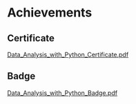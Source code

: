 

# Achievements
## Certificate
[Data_Analysis_with_Python_Certificate.pdf](https://prod-files-secure.s3.us-west-2.amazonaws.com/03e82b26-cccb-4906-bb56-adabcbdc0655/1aa3a050-2338-4a85-85d5-899bad17a31c/Data_Analysis_with_Python_Certificate.pdf?X-Amz-Algorithm=AWS4-HMAC-SHA256&X-Amz-Content-Sha256=UNSIGNED-PAYLOAD&X-Amz-Credential=ASIAZI2LB466Z2GN4NQV%2F20250208%2Fus-west-2%2Fs3%2Faws4_request&X-Amz-Date=20250208T141219Z&X-Amz-Expires=3600&X-Amz-Security-Token=IQoJb3JpZ2luX2VjEHQaCXVzLXdlc3QtMiJGMEQCIFNQT2wnrakAcxY8W%2B70Bm6hP1lpiCm%2FDwS6DCUmsDcpAiADmjSigt0Zf5%2Bq5HfxH5qva3e8V0FZr7cNQCoWrxXfQCqIBAiN%2F%2F%2F%2F%2F%2F%2F%2F%2F%2F8BEAAaDDYzNzQyMzE4MzgwNSIMy1niyTGP6%2BvzcHKtKtwDwf8iGoxYhMg%2B6G2crlE1bDGYhHa360lewufQZ3hBqcBH3dzetdVJ2ZjMECmkD3tTdk3ivponpaYDN4WNblUiMlx5UYP%2BcYB2cZnqVyaLm8amm5OU7iqpks5KmeH2%2B3CfjzWWeBR2dx%2BCzimbFLq6UOqQYwWAt2axzbr5ZUrR8wBiVjFyFbCm6%2BiDwmF0FX3dVev1sXKc1H5b827pARhTUm2xuNIYg3JeLJYgS%2BsFWSa0H4NmyUxTvEpCfEjGTOSjGfA16QtbqhSYgTHKIW6GCQIyWmPAV8AGlR7YMt6nLLFbZRZOFSKsB%2BPmWKJMpWBjRb3AHk2WAwsK2QhtIDrforwacqkAvMVPk1WkffkxoAw5e0nrVg%2FXeYhpant1CNzxj2mnlNyDmo3k6kjwNKi9kAWIR5Cagn8KCR3d0waaCvfqnajdiGnKrTISGMpfCMzpiusShZKqviQKy9vI6SM58uRLWo2WmBH9LAyoyOiA%2FSaguH5syR0NR8CMF9xTIBLlSaxoeVltAHWr3dtZo%2FqElyhLNw6o5CBZW1Aokx5n6TupthDJRwREf1coV8o%2FDj077oRifYbTAT7Sn1qXUz8FYZIgrj0vrBaP8LjxwNwzQX9UEXv3%2FXVGIHeO4X4w2YWdvQY6pgEJ2YH4IVYJ0YfaiX91qsTpLmVhN1l7SWQdvAxKE4RbEKHt89ohy9FMbVep3mDYv859AAPjZi4mL1ik%2Fy7PYw8JR5gOXblPjXn1PW9jTzPiXHDGizt2YZmVcmhs3bERRCqMn4mR8WRqGPqugXkSPCDIY0hERv8%2BshgaAZ1xv8CMrcw33e1zP7667xIPTh9jVVwN3CWuZgP3Lk0n04HeXoVFImWNTqTJ&X-Amz-Signature=2d60024f135c96b6510368079a4888cb73ab6c4be0202388583bbe1f4ecc9535&X-Amz-SignedHeaders=host&x-id=GetObject)
## Badge
[Data_Analysis_with_Python_Badge.pdf](https://prod-files-secure.s3.us-west-2.amazonaws.com/03e82b26-cccb-4906-bb56-adabcbdc0655/4fa9bcf8-b584-40dd-8775-c0bfadf6a6f0/Data_Analysis_with_Python_Badge.pdf?X-Amz-Algorithm=AWS4-HMAC-SHA256&X-Amz-Content-Sha256=UNSIGNED-PAYLOAD&X-Amz-Credential=ASIAZI2LB466Z2GN4NQV%2F20250208%2Fus-west-2%2Fs3%2Faws4_request&X-Amz-Date=20250208T141219Z&X-Amz-Expires=3600&X-Amz-Security-Token=IQoJb3JpZ2luX2VjEHQaCXVzLXdlc3QtMiJGMEQCIFNQT2wnrakAcxY8W%2B70Bm6hP1lpiCm%2FDwS6DCUmsDcpAiADmjSigt0Zf5%2Bq5HfxH5qva3e8V0FZr7cNQCoWrxXfQCqIBAiN%2F%2F%2F%2F%2F%2F%2F%2F%2F%2F8BEAAaDDYzNzQyMzE4MzgwNSIMy1niyTGP6%2BvzcHKtKtwDwf8iGoxYhMg%2B6G2crlE1bDGYhHa360lewufQZ3hBqcBH3dzetdVJ2ZjMECmkD3tTdk3ivponpaYDN4WNblUiMlx5UYP%2BcYB2cZnqVyaLm8amm5OU7iqpks5KmeH2%2B3CfjzWWeBR2dx%2BCzimbFLq6UOqQYwWAt2axzbr5ZUrR8wBiVjFyFbCm6%2BiDwmF0FX3dVev1sXKc1H5b827pARhTUm2xuNIYg3JeLJYgS%2BsFWSa0H4NmyUxTvEpCfEjGTOSjGfA16QtbqhSYgTHKIW6GCQIyWmPAV8AGlR7YMt6nLLFbZRZOFSKsB%2BPmWKJMpWBjRb3AHk2WAwsK2QhtIDrforwacqkAvMVPk1WkffkxoAw5e0nrVg%2FXeYhpant1CNzxj2mnlNyDmo3k6kjwNKi9kAWIR5Cagn8KCR3d0waaCvfqnajdiGnKrTISGMpfCMzpiusShZKqviQKy9vI6SM58uRLWo2WmBH9LAyoyOiA%2FSaguH5syR0NR8CMF9xTIBLlSaxoeVltAHWr3dtZo%2FqElyhLNw6o5CBZW1Aokx5n6TupthDJRwREf1coV8o%2FDj077oRifYbTAT7Sn1qXUz8FYZIgrj0vrBaP8LjxwNwzQX9UEXv3%2FXVGIHeO4X4w2YWdvQY6pgEJ2YH4IVYJ0YfaiX91qsTpLmVhN1l7SWQdvAxKE4RbEKHt89ohy9FMbVep3mDYv859AAPjZi4mL1ik%2Fy7PYw8JR5gOXblPjXn1PW9jTzPiXHDGizt2YZmVcmhs3bERRCqMn4mR8WRqGPqugXkSPCDIY0hERv8%2BshgaAZ1xv8CMrcw33e1zP7667xIPTh9jVVwN3CWuZgP3Lk0n04HeXoVFImWNTqTJ&X-Amz-Signature=222c09b2756ecf85468e62a8abd325e0749b6092cd529aab286ae9a9a9d8b66c&X-Amz-SignedHeaders=host&x-id=GetObject)
